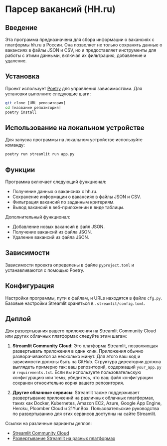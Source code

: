 # Парсер вакансий (HH.ru)

## Введение
Эта программа предназначена для сбора информации о вакансиях с платформы hh.ru в России. Она позволяет не только сохранять данные о вакансиях в файлы JSON и CSV, но и предоставляет инструменты для работы с этими данными, включая их фильтрацию, добавление и удаление.

## Установка

Проект использует [Poetry](https://python-poetry.org/) для управления зависимостями. Для установки выполните следующие шаги:
```bash
git clone [URL репозитория]
cd [название репозитория]
poetry install
```

## Использование на локальном устройстве

Для запуска программы на локальном устройстве используйте команду:
```bash
poetry run streamlit run app.py
```

## Функции

Программа включает следующий функционал:
- Получение данных о вакансиях с hh.ru.
- Сохранение информации о вакансиях в файлы JSON и CSV.
- Фильтрация вакансий по заданным критериям.
- Вывод вакансий в веб-приложении в виде таблицы.

Дополнительный функционал:
- Добавление новых вакансий в файл JSON.
- Получение вакансий из файла JSON.
- Удаление вакансий из файла JSON.

## Зависимости

Зависимости проекта определены в файле `pyproject.toml` и устанавливаются с помощью Poetry.

## Конфигурация

Настройки программы, пути к файлам, и URLs находятся в файле `cfg.py`.  
Базовые настройки Streamlit храняться в `.streamlit/config.toml`.

## Деплой

Для развертывания вашего приложения на Streamlit Community Cloud или других облачных платформах следуйте этим шагам:

1. **Streamlit Community Cloud**: Это платформа Streamlit, позволяющая развертывать приложения в один клик. Приложения обычно разворачиваются за несколько минут. Для этого ваш код и зависимости должны быть на GitHub. Структура директории должна выглядеть примерно так: ваш репозиторий, содержащий `your_app.py` и `requirements.txt`. Если вы используете пользовательскую конфигурацию или темы, убедитесь, что ваш файл конфигурации сохранен относительно корня вашего репозитория.

2. **Другие облачные сервисы**: Streamlit также поддерживает развертывание приложений на различных облачных платформах, таких как Docker, Kubernetes, Amazon EC2, Azure, Google App Engine, Heroku, Ploomber Cloud и 21YunBox. Пользовательские руководства по развертыванию для этих сервисов доступны на сайте Streamlit.

Ссылки на различные варианты деплоя:
- [Streamlit Community Cloud](https://docs.streamlit.io/streamlit-community-cloud/deploy-your-app)
- [Развертывание Streamlit на разных платформах](https://docs.streamlit.io/knowledge-base/tutorials/deploy)